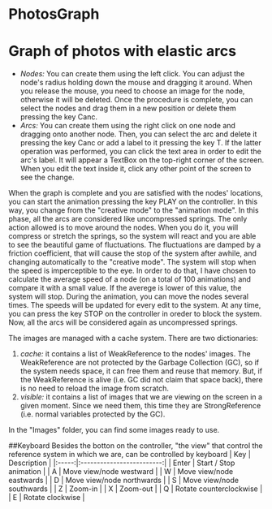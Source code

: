 # PhotosGraph
Graph of photos with elastic arcs
====

 - *Nodes:* You can create them using the left click. You can adjust the node's radius holding down the mouse and dragging it around.
			When you release the mouse, you need to choose an image for the node, otherwise it will be deleted.
			Once the procedure is complete, you can select the nodes and drag them in a new position or delete them pressing the key Canc.
 - *Arcs:* You can create them using the right click on one node and dragging onto another node. Then, you can select the arc and 
			delete it pressing the key Canc or add a label to it pressing the key T.
			If the latter operation was performed, you can click the text area in order to edit the arc's label. It will appear a TextBox
			on the top-right corner of the screen. When you edit the text inside it, click any other point of the screen to see the change.

When the graph is complete and you are satisfied with the nodes' locations, you can start the animation pressing the key PLAY on the controller.
In this way, you change from the "creative mode" to the "animation mode".
In this phase, all the arcs are considered like uncompressed springs.
The only action allowed is to move around the nodes.
When you do it, you will compress or stretch the springs, so the system will react and you are able to see the beautiful game of fluctuations.
The fluctuations are damped by a friction coefficient, that will cause the stop of the system after awhile, and changing automatically to the "creative mode".
The system will stop when the speed is imperceptible to the eye. 
In order to do that, I have chosen to calculate the average speed of a node (on a total of 100 animations) and compare it with a small value.
If the averege is lower of this value, the system will stop.
During the animation, you can move the nodes several times. The speeds will be updated for every edit to the system.
At any time, you can press the key STOP on the controller in oreder to block the system.
Now, all the arcs will be considered again as uncompressed springs.

The images are managed with a cache system.
There are two dictionaries:
1. *cache:* it contains a list of WeakReference to the nodes' images.
   The WeakReference are not protected by the Garbage Collection (GC), so if the system needs space, it can free them and reuse that memory.
   But, if the WeakReference is alive (i.e. GC did not claim that space back), there is no need to reload the image from scratch.
2. *visible:* it contains a list of images that we are viewing on the screen in a given moment.
	Since we need them, this time they are StrongReference (i.e. normal variables protected by the GC).
	
In the "Images" folder, you can find some images ready to use.

##Keyboard
Besides the botton on the controller, "the view" that control the reference system in which we are, can be controlled by keyboard
|  Key  |        Description        |
|:-----:|:-------------------------:|
| Enter |   Start / Stop animation  |
|   A   | Move view/node westward   |
|   W   | Move view/node eastwards  |
|   D   | Move view/node northwards |
|   S   | Move view/node southwards |
|   Z   |		  Zoom-in			|
|   X   |		  Zoom-out          |
|   Q   |  Rotate counterclockwise  |
|   E   |	  Rotate clockwise      |
	
